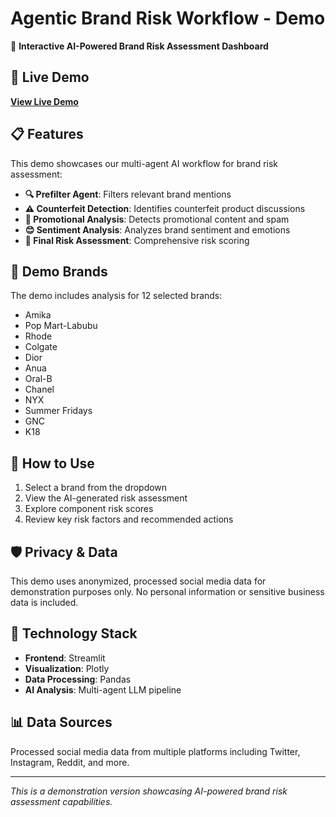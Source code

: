 # Agentic Brand Risk Workflow - Demo

🤖 **Interactive AI-Powered Brand Risk Assessment Dashboard**

## 🎯 Live Demo

**[View Live Demo](https://your-demo-app.streamlit.app)**

## 📋 Features

This demo showcases our multi-agent AI workflow for brand risk assessment:

- **🔍 Prefilter Agent**: Filters relevant brand mentions
- **⚠️ Counterfeit Detection**: Identifies counterfeit product discussions  
- **📢 Promotional Analysis**: Detects promotional content and spam
- **😊 Sentiment Analysis**: Analyzes brand sentiment and emotions
- **🎯 Final Risk Assessment**: Comprehensive risk scoring

## 🏢 Demo Brands

The demo includes analysis for 12 selected brands:
- Amika
- Pop Mart-Labubu  
- Rhode
- Colgate
- Dior
- Anua
- Oral-B
- Chanel
- NYX
- Summer Fridays
- GNC
- K18

## 🚀 How to Use

1. Select a brand from the dropdown
2. View the AI-generated risk assessment
3. Explore component risk scores
4. Review key risk factors and recommended actions

## 🛡️ Privacy & Data

This demo uses anonymized, processed social media data for demonstration purposes only. No personal information or sensitive business data is included.

## 🔧 Technology Stack

- **Frontend**: Streamlit
- **Visualization**: Plotly
- **Data Processing**: Pandas
- **AI Analysis**: Multi-agent LLM pipeline

## 📊 Data Sources

Processed social media data from multiple platforms including Twitter, Instagram, Reddit, and more.

---

*This is a demonstration version showcasing AI-powered brand risk assessment capabilities.*